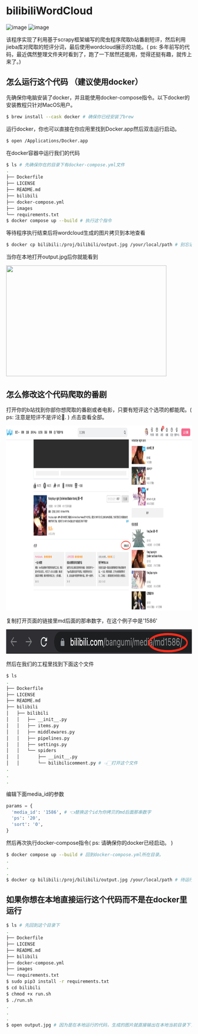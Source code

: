 # bilibiliWordCloud
![image](https://img.shields.io/github/actions/workflow/status/MGMCN/bilibiliWordCloud/actions.yml?label=build&logo=github)
![image](https://img.shields.io/github/license/MGMCN/bilibiliWordCloud?)

该程序实现了利用基于scrapy框架编写的爬虫程序爬取b站番剧短评，然后利用jieba库对爬取的短评分词，最后使用wordcloud展示的功能。( ps: 多年前写的代码，最近偶然整理文件夹时看到了，跑了一下居然还能用，觉得还挺有趣，就传上来了。)
## 怎么运行这个代码 （建议使用docker）
先确保你电脑安装了docker，并且能使用docker-compose指令。以下docker的安装教程只针对MacOS用户。
```Bash
$ brew install --cask docker # 确保你已经安装了brew 
```
运行docker，你也可以直接在你应用里找到Docker.app然后双击运行启动。
```Bash
$ open /Applications/Docker.app
```
在docker容器中运行我们的代码
```Bash
$ ls # 先确保你在的目录下有docker-compose.yml文件
.
├── Dockerfile
├── LICENSE
├── README.md
├── bilibili
├── docker-compose.yml
├── images
└── requirements.txt
$ docker compose up --build # 执行这个指令
```
等待程序执行结束后将wordcloud生成的图片拷贝到本地查看
```Bash
$ docker cp bilibili:/proj/bilibili/output.jpg /your/local/path # 别忘记了修改后面这个路径
```
当你在本地打开output.jpg后你就能看到  

<img src="https://github.com/MGMCN/bilibiliWordCloud/blob/main/bilibili/output.jpg" width = "435" height = "300"/>  

## 怎么修改这个代码爬取的番剧
打开你的b站找到你部你想爬取的番剧或者电影，只要有短评这个选项的都能爬。( ps: 注意是短评不是评论🤪. ) 点击查看全部。   

<img src="./images/page.png" width = "1145" height = "500"/>  

复制打开页面的链接里md后面的那串数字，在这个例子中是'1586'

<img src="./images/link.png" width = "790" height = "66"/>  

然后在我们的工程里找到下面这个文件
```Bash
$ ls
.
├── Dockerfile
├── LICENSE
├── README.md
├── bilibili
│   ├── bilibili
│   │   ├── __init__.py
│   │   ├── items.py
│   │   ├── middlewares.py
│   │   ├── pipelines.py
│   │   ├── settings.py
│   │   └── spiders
│   │       ├── __init__.py
│   │       └── bilibilicomment.py # 👈🏻打开这个文件
.
.
.
```
编辑下面media_id的参数
```Python
params = {
  'media_id': '1586', # 👈替换这个id为你拷贝的md后面那串数字
  'ps': '20',
  'sort': '0',
}
```
然后再次执行docker-compose指令( ps: 请确保你的docker已经启动。 )
```Bash
$ docker compose up --build # 回到docker-compose.yml所在目录。
.
.
.
$ docker cp bilibili:/proj/bilibili/output.jpg /your/local/path # 待运行结束后执行这个指令
```
## 如果你想在本地直接运行这个代码而不是在docker里运行
```Bash
$ ls # 先回到这个目录下
.
├── Dockerfile
├── LICENSE
├── README.md
├── bilibili
├── docker-compose.yml
├── images
└── requirements.txt
$ sudo pip3 install -r requirements.txt
$ cd bilibili
$ chmod +x run.sh
$ ./run.sh
.
.
.
$ open output.jpg # 因为是在本地运行的代码，生成的图片就直接输出在本地当前目录下了
```




